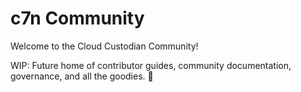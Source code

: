 # c7n Community

Welcome to the Cloud Custodian Community! 

WIP: Future home of contributor guides, community documentation, governance, and all the goodies. 🎉
